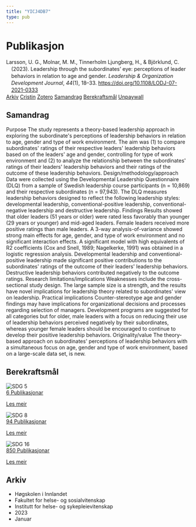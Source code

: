 ```yaml
---
title: "YICJ4DB7"
type: pub
---
```

<h1>Publikasjon</h1>
<article id="csl-bib-container-YICJ4DB7" class="csl-bib-container">
  <div class="csl-bib-body" style="line-height: 1.35; padding-left: 1em; text-indent:-1em;">
  <div class="csl-entry">Larsson, U. G., Molnar, M. M., Tinnerholm Ljungberg, H., &amp; Bj&#xF6;rklund, C. (2023). Leadership through the subordinates&#x2019; eye: perceptions of&#xA0;leader behaviors in relation to&#xA0;age and gender. <i>Leadership &amp; Organization Development Journal</i>, <i>44</i>(1), 18&#x2013;33. <a href="https://doi.org/10.1108/LODJ-07-2021-0333">https://doi.org/10.1108/LODJ-07-2021-0333</a></div>
</div>
  <div class="csl-bib-buttons">
    <a href="#taxonomy-article-YICJ4DB7" class="csl-bib-button">Arkiv</a>
    <a href="https://app.cristin.no/results/show.jsf?id=2100244" alt="Cristin URL" class="csl-bib-button">Cristin</a>
    <a href="http://zotero.org/groups/5402882/items/YICJ4DB7" alt="Zotero URL" class="csl-bib-button">Zotero</a>
    <a href="#abstract-article-YICJ4DB7" class="csl-bib-button">Samandrag</a>
    <a href="#sdg-article-YICJ4DB7" class="csl-bib-button">Berekraftsmål</a>
    <a href="https://www.emerald.com/insight/content/doi/10.1108/LODJ-07-2021-0333/full/pdf?title=leadership-through-the-subordinates-eye-perceptions-of-leader-behaviors-in-relation-to-age-and-gender" class="csl-bib-button">Unpaywall</a>
  </div>
  <div id="csl-bib-meta-container-YICJ4DB7"></div>
</article>
<div id="csl-bib-meta-YICJ4DB7" class="csl-bib-meta">
  <article id="abstract-article-YICJ4DB7" class="abstract-article">
    <h1>Samandrag</h1>
    Purpose The study represents a theory-based leadership approach in exploring the subordinate's perceptions of leadership behaviors in relation to age, gender and type of work environment. The aim was (1) to compare subordinates' ratings of their respective leaders' leadership behaviors based on of the leaders' age and gender, controlling for type of work environment and (2) to analyze the relationship between the subordinates' ratings of their leaders' leadership behaviors and their ratings of the outcome of these leadership behaviors. Design/methodology/approach Data were collected using the Developmental Leadership Questionnaire (DLQ) from a sample of Swedish leadership course participants (n = 10,869) and their respective subordinates (n = 97,943). The DLQ measures leadership behaviors designed to reflect the following leadership styles: developmental leadership, conventional-positive leadership, conventional-negative leadership and destructive leadership. Findings Results showed that older leaders (51 years or older) were rated less favorably than younger (29 years or younger) and mid-aged leaders. Female leaders received more positive ratings than male leaders. A 3-way analysis-of-variance showed strong main effects for age, gender, and type of work environment and no significant interaction effects. A significant model with high equivalents of R2 coefficients (Cox and Snell, 1989; Nagelkerke, 1991) was obtained in a logistic regression analysis. Developmental leadership and conventional-positive leadership made significant positive contributions to the subordinates' ratings of the outcome of their leaders' leadership behaviors. Destructive leadership behaviors contributed negatively to the outcome ratings. Research limitations/implications Weaknesses include the cross-sectional study design. The large sample size is a strength, and the results have novel implications for leadership theory related to subordinates' view on leadership. Practical implications Counter-stereotype age and gender findings may have implications for organizational decisions and processes regarding selection of managers. Development programs are suggested for all categories but for older, male leaders with a focus on reducing their use of leadership behaviors perceived negatively by their subordinates, whereas younger female leaders should be encouraged to continue to develop their positive leadership behaviors. Originality/value The theory-based approach on subordinates' perceptions of leadership behaviors with a simultaneous focus on age, gender and type of work environment, based on a large-scale data set, is new.
  </article>
  <article id="sdg-article-YICJ4DB7" class="sdg-article">
    <h1>Berekraftsmål</h1>
    <div class="sdg-container"><div id="sdg5" class="sdg"> <img src="{{< params subfolder >}}images/sdg/sdg05_no.png" class="image" alt="SDG 5"> <div class="sdg-overlay"> <a href="{{< params subfolder >}}no/archive/?sdg=5#archive" class="sdg-publication-count"><span>6</span> Publikasjonar</a> <p><a href="NA" class="sdg-read-more">Les meir</a></p> </div> </div> <div id="sdg8" class="sdg"> <img src="{{< params subfolder >}}images/sdg/sdg08_no.png" class="image" alt="SDG 8"> <div class="sdg-overlay"> <a href="{{< params subfolder >}}no/archive/?sdg=8#archive" class="sdg-publication-count"><span>94</span> Publikasjonar</a> <p><a href="NA" class="sdg-read-more">Les meir</a></p> </div> </div> <div id="sdg16" class="sdg"> <img src="{{< params subfolder >}}images/sdg/sdg16_no.png" class="image" alt="SDG 16"> <div class="sdg-overlay"> <a href="{{< params subfolder >}}no/archive/?sdg=16#archive" class="sdg-publication-count"><span>850</span> Publikasjonar</a> <p><a href="NA" class="sdg-read-more">Les meir</a></p> </div> </div></div>
  </article>
  <article id="taxonomy-article-YICJ4DB7" class="taxonomy-article">
    <h1>Arkiv</h1>
    <ul>
      <li>Høgskolen i Innlandet</li>
      <li>Fakultet for helse- og sosialvitenskap</li>
      <li>Institutt for helse- og sykepleievitenskap</li>
      <li>2023</li>
      <li>Januar</li>
    </ul>
  </article>
</div>
